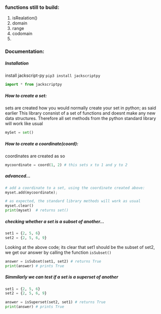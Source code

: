 ### functions still to build:

1. isRealation()
2. domain
3. range
4. codomain
5. 


### Documentation:

##### Installation
install jackscript-py
`pip3 install jackscriptpy`

```python
import * from jackscriptpy
```

##### How to create a set:
sets are created how you would normally create your set in python; as said earlier This library consnist of a set of functions and doesnt make any new data structures.
Therefore all set methods from the python standard library will work like usual
```python 
mySet = set()

```

##### How to create a coordinate(coord):
coordinates are created as so

```python
mycoordinate = coord(1, 2) # this sets x to 1 and y to 2

```

##### advanced...
```python
# add a coordinate to a set, using the coordinate created above:
myset.add(mycoordinate);

# as expected, the standard library methods will work as usual
myset.clear()
print(myset)  # returns set()
```

##### checking whether a set is a subset of another...
```python
set1 = {2, 5, 6}
set2 = {2, 5, 6, 9}
```
Looking at the above code; its clear that set1 should be the subset of set2, we get our answer by calling the function `isSubset()`
```python
answer = isSubset(set1, set2) # returns True 
print(answer) # prints True
```

<h5>Simmilarly we can test if a set is a superset of another</h5>

```python
set1 = {2, 5, 6}
set2 = {2, 5, 6, 9}

answer = isSuperset(set2, set1) # returns True 
print(answer) # prints True
```




